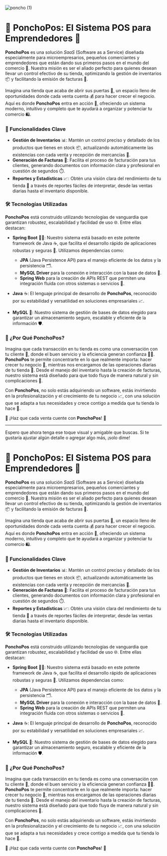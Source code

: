 
![poncho (1)](https://github.com/user-attachments/assets/5a651b0c-444d-4940-9421-cde81ec538e8)



# 🌽 PonchoPos: El Sistema POS para Emprendedores 🌾

**PonchoPos** es una solución *SaaS* (Software as a Service) diseñada especialmente para microempresarios, pequeños comerciantes y emprendedores que están dando sus primeros pasos en el mundo del comercio 🏪. Nuestra misión es ser el aliado perfecto para quienes desean llevar un control efectivo de su tienda, optimizando la gestión de inventarios 📦 y facilitando la emisión de facturas 🧾.

Imagina una tienda que acaba de abrir sus puertas 🚪, un espacio lleno de oportunidades donde cada venta cuenta 💰 para hacer crecer el negocio. Aquí es donde **PonchoPos** entra en acción 🎯, ofreciendo un sistema moderno, intuitivo y completo que te ayudará a organizar y potenciar tu comercio 🛍️.

### 🌟 Funcionalidades Clave
- **Gestión de Inventarios** 📊: Mantén un control preciso y detallado de los productos que tienes en stock 📦, actualizando automáticamente las existencias con cada venta y recepción de mercancías 🚚.
- **Generación de Facturas** 🧾: Facilita el proceso de facturación para tus clientes, generando documentos con información clara y profesional en cuestión de segundos ⏱️.
- **Reportes y Estadísticas** 📈: Obtén una visión clara del rendimiento de tu tienda 🛒 a través de reportes fáciles de interpretar, desde las ventas diarias hasta el inventario disponible.

### 🛠️ Tecnologías Utilizadas
**PonchoPos** está construido utilizando tecnologías de vanguardia que garantizan robustez, escalabilidad y facilidad de uso 🌐. Entre ellas destacan:

- **Spring Boot** 🧑‍💻: Nuestro sistema está basado en este potente framework de Java ☕, que facilita el desarrollo rápido de aplicaciones robustas y seguras 🔐. Utilizamos dependencias como:
  - **JPA** (Java Persistence API) para el manejo eficiente de los datos y la persistencia 🗂️.
  - **MySQL Driver** para la conexión e interacción con la base de datos 💾.
  - **Spring Web** para la creación de APIs REST que permiten una integración fluida con otros sistemas o servicios 🤝.

- **Java** ☕: El lenguaje principal de desarrollo de **PonchoPos**, reconocido por su estabilidad y versatilidad en soluciones empresariales 📈.
  
- **MySQL** 💾: Nuestro sistema de gestión de bases de datos elegido para garantizar un almacenamiento seguro, escalable y eficiente de la información 🛡️.

### 🏅 ¿Por Qué PonchoPos?
Imagina que cada transacción en tu tienda es como una conversación con tu cliente 🤝, donde el buen servicio y la eficiencia generan confianza 🧑‍🌾. **PonchoPos** te permite concentrarte en lo que realmente importa: hacer crecer tu negocio 🚀, mientras nos encargamos de las operaciones diarias de tu tienda 🏬. Desde el manejo del inventario hasta la creación de facturas, nuestro sistema está diseñado para que todo fluya de manera natural y sin complicaciones 🌊.

Con **PonchoPos**, no solo estás adquiriendo un software, estás invirtiendo en la profesionalización y el crecimiento de tu negocio 📈, con una solución que se adapta a tus necesidades y crece contigo a medida que tu tienda lo hace 🌱.

🌟 ¡Haz que cada venta cuente con **PonchoPos**! 🌟

---

Espero que ahora tenga ese toque visual y amigable que buscas. Si te gustaría ajustar algún detalle o agregar algo más, ¡solo dime!


# 🌽 PonchoPos: El Sistema POS para Emprendedores 🌾

**PonchoPos** es una solución *SaaS* (Software as a Service) diseñada especialmente para microempresarios, pequeños comerciantes y emprendedores que están dando sus primeros pasos en el mundo del comercio 🏪. Nuestra misión es ser el aliado perfecto para quienes desean llevar un control efectivo de su tienda, optimizando la gestión de inventarios 📦 y facilitando la emisión de facturas 🧾.

Imagina una tienda que acaba de abrir sus puertas 🚪, un espacio lleno de oportunidades donde cada venta cuenta 💰 para hacer crecer el negocio. Aquí es donde **PonchoPos** entra en acción 🎯, ofreciendo un sistema moderno, intuitivo y completo que te ayudará a organizar y potenciar tu comercio 🛍️.

### 🌟 Funcionalidades Clave
- **Gestión de Inventarios** 📊: Mantén un control preciso y detallado de los productos que tienes en stock 📦, actualizando automáticamente las existencias con cada venta y recepción de mercancías 🚚.
- **Generación de Facturas** 🧾: Facilita el proceso de facturación para tus clientes, generando documentos con información clara y profesional en cuestión de segundos ⏱️.
- **Reportes y Estadísticas** 📈: Obtén una visión clara del rendimiento de tu tienda 🛒 a través de reportes fáciles de interpretar, desde las ventas diarias hasta el inventario disponible.

### 🛠️ Tecnologías Utilizadas
**PonchoPos** está construido utilizando tecnologías de vanguardia que garantizan robustez, escalabilidad y facilidad de uso 🌐. Entre ellas destacan:

- **Spring Boot** 🧑‍💻: Nuestro sistema está basado en este potente framework de Java ☕, que facilita el desarrollo rápido de aplicaciones robustas y seguras 🔐. Utilizamos dependencias como:
  - **JPA** (Java Persistence API) para el manejo eficiente de los datos y la persistencia 🗂️.
  - **MySQL Driver** para la conexión e interacción con la base de datos 💾.
  - **Spring Web** para la creación de APIs REST que permiten una integración fluida con otros sistemas o servicios 🤝.

- **Java** ☕: El lenguaje principal de desarrollo de **PonchoPos**, reconocido por su estabilidad y versatilidad en soluciones empresariales 📈.
  
- **MySQL** 💾: Nuestro sistema de gestión de bases de datos elegido para garantizar un almacenamiento seguro, escalable y eficiente de la información 🛡️.

### 🏅 ¿Por Qué PonchoPos?
Imagina que cada transacción en tu tienda es como una conversación con tu cliente 🤝, donde el buen servicio y la eficiencia generan confianza 🧑‍🌾. **PonchoPos** te permite concentrarte en lo que realmente importa: hacer crecer tu negocio 🚀, mientras nos encargamos de las operaciones diarias de tu tienda 🏬. Desde el manejo del inventario hasta la creación de facturas, nuestro sistema está diseñado para que todo fluya de manera natural y sin complicaciones 🌊.

Con **PonchoPos**, no solo estás adquiriendo un software, estás invirtiendo en la profesionalización y el crecimiento de tu negocio 📈, con una solución que se adapta a tus necesidades y crece contigo a medida que tu tienda lo hace 🌱.

🌟 ¡Haz que cada venta cuente con **PonchoPos**! 🌟

